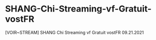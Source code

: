 # SHANG-Chi-Streaming-vf-Gratuit-vostFR
[VOIR~STREAM] SHANG Chi Streaming vf Gratuit vostFR 09.21.2021
